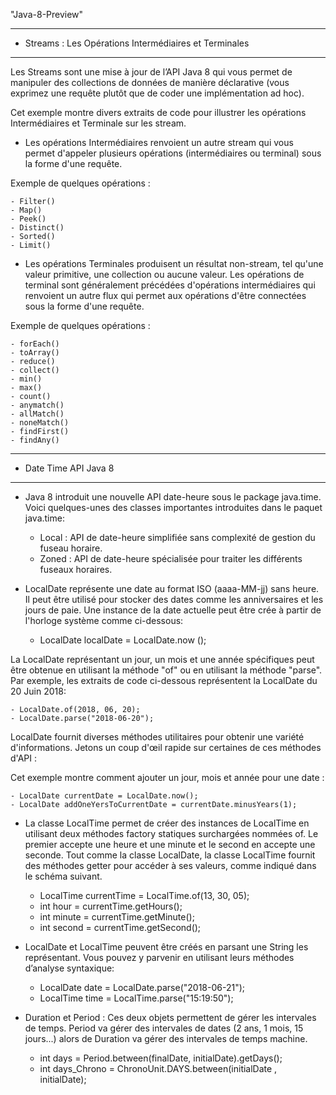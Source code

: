 "Java-8-Preview" 

********************************************
* Streams : Les Opérations Intermédiaires et Terminales 
********************************************
Les Streams sont une mise à jour de l’API Java 8 qui vous permet de manipuler des collections de données de manière déclarative (vous exprimez une requête plutôt que de coder une implémentation ad hoc).

Cet exemple montre divers extraits de code pour illustrer les opérations Intermédiaires et Terminale sur les stream.

* Les opérations Intermédiaires renvoient un autre stream qui vous permet d'appeler plusieurs opérations (intermédiaires ou terminal) sous la forme d'une requête.

Exemple de quelques opérations :
	
	- Filter()
	- Map()
	- Peek()
	- Distinct()
	- Sorted()
	- Limit()

	
* Les opérations Terminales produisent un résultat non-stream, tel qu'une valeur primitive, une collection ou aucune valeur.
Les opérations de terminal sont généralement précédées d'opérations intermédiaires qui renvoient un autre flux qui permet aux opérations d'être connectées sous la forme d'une requête.

Exemple de quelques opérations :

	- forEach()
	- toArray()
	- reduce()
	- collect()
	- min()
	- max()
	- count()
	- anymatch()
	- allMatch()
	- noneMatch()
	- findFirst()
	- findAny()
	
********************************************
* Date Time API Java 8 
********************************************

* Java 8 introduit une nouvelle API date-heure sous le package java.time. Voici quelques-unes des classes importantes introduites dans le paquet java.time: 


	-  Local : API de date-heure simplifiée sans complexité de gestion du fuseau horaire.
	-  Zoned : API de date-heure spécialisée pour traiter les différents fuseaux horaires.

* LocalDate représente une date au format ISO (aaaa-MM-jj) sans heure. Il peut être utilisé pour stocker des dates comme les anniversaires et les jours de paie.
Une instance de la date actuelle peut être crée à partir de l'horloge système comme ci-dessous:

	- LocalDate localDate = LocalDate.now ();

La LocalDate représentant un jour, un mois et une année spécifiques peut être obtenue en utilisant la méthode "of" ou en utilisant la méthode "parse". Par exemple, les extraits de code ci-dessous représentent la LocalDate du 20 Juin 2018:

	- LocalDate.of(2018, 06, 20);
	- LocalDate.parse("2018-06-20");

LocalDate fournit diverses méthodes utilitaires pour obtenir une variété d'informations. Jetons un coup d'œil rapide sur certaines de ces méthodes d'API :

Cet exemple montre comment ajouter un jour, mois et année pour une date :

	- LocalDate currentDate = LocalDate.now();
	- LocalDate addOneYersToCurrentDate = currentDate.minusYears(1);
	
* La classe LocalTime permet de créer des instances de LocalTime en utilisant deux méthodes factory statiques surchargées nommées of. Le premier accepte une heure et une minute et le second en accepte une seconde. Tout comme la classe LocalDate, la classe LocalTime fournit des méthodes getter pour accéder à ses valeurs, comme indiqué dans le schéma suivant.

	-	LocalTime currentTime = LocalTime.of(13, 30, 05);
	-	int hour = currentTime.getHours();
	-	int minute = currentTime.getMinute();
	-	int second = currentTime.getSecond();
	
* LocalDate et LocalTime peuvent être créés en parsant une String les représentant. Vous pouvez y parvenir en utilisant leurs méthodes d’analyse syntaxique:

	- LocalDate date = LocalDate.parse("2018-06-21");
	- LocalTime time = LocalTime.parse("15:19:50");

* Duration et Period :
 Ces deux objets permettent  de gérer les intervales de temps. Period va gérer des intervales de dates (2 ans, 1 mois, 15 jours...) 	  alors de Duration va gérer des intervales de temps machine.
 
 	-	int days = Period.between(finalDate, initialDate).getDays();
	-	int days_Chrono = ChronoUnit.DAYS.between(initialDate , initialDate);

